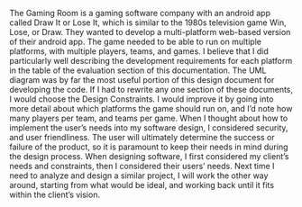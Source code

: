 The Gaming Room is a gaming software company with an android app called Draw It or Lose It, which is similar to the 1980s television game Win, Lose, or Draw. 
They wanted to develop a multi-platform web-based version of their android app. 
The game needed to be able to run on multiple platforms, with multiple players, teams, and games.
I believe that I did particularly well describing the development requirements for each platform in the table of the evaluation section of this documentation.
The UML diagram was by far the most useful portion of this design document for developing the code.
If I had to rewrite any one section of these documents, I would choose the Design Constraints. 
I would improve it by going into more detail about which platforms the game should run on, and I’d note how many players per team, and teams per game.
When I thought about how to implement the user’s needs into my software design, I considered security, and user friendliness. 
The user will ultimately determine the success or failure of the product, so it is paramount to keep their needs in mind during the design process.
When designing software, I first considered my client’s needs and constraints, then I considered their users’ needs. Next time I need to analyze and design a similar project, 
I will work the other way around, starting from what would be ideal, and working back until it fits within the client’s vision.
